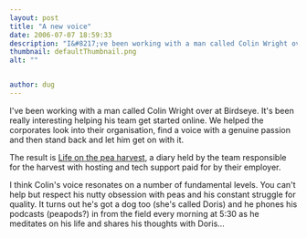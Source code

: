```yaml
---
layout: post
title: "A new voice"
date: 2006-07-07 18:59:33
description: "I&#8217;ve been working with a man called Colin Wright over at Birdseye. It&#8217;s been really interesting helping his team get started online. We helped the corporates look into their organisation, find a voice with a genuine passion and then stand&#8230;"
thumbnail: defaultThumbnail.png
alt: ""


author: dug
---
```


<p>I've been working with a man called Colin Wright over at Birdseye. It's been really interesting helping his team get started online. We helped the corporates look into their organisation, find a voice with a genuine passion and then stand back and let him get on with it.</p>

<p>The result is <a title="Life on the pea harvest" href="http://blogs.mtengine.com/peaharvest/">Life on the pea harvest</a>, a diary held by the team responsible for the harvest with hosting and tech support paid for by their employer.</p>

<p>I think Colin's voice resonates on a number of fundamental levels. You can't help but respect his nutty obsession with peas and his constant struggle for quality. It turns out he's got a dog too (she's called Doris) and he phones his podcasts (peapods?) in from the field every morning at 5:30 as he meditates on his life and shares his thoughts with Doris...</p>
